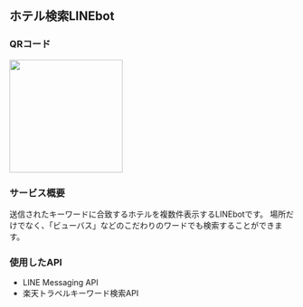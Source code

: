 ## ホテル検索LINEbot

### QRコード
<img src="https://user-images.githubusercontent.com/67146063/120895485-0f3cda00-c658-11eb-9858-ad49d20f189f.png" width="200px">

### サービス概要
送信されたキーワードに合致するホテルを複数件表示するLINEbotです。
場所だけでなく、「ビューバス」などのこだわりのワードでも検索することができます。

### 使用したAPI
- LINE Messaging API
- 楽天トラベルキーワード検索API


